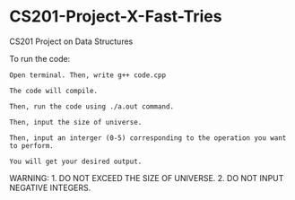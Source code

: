 # CS201-Project-X-Fast-Tries
CS201 Project on Data Structures

To run the code:
	
	Open terminal. Then, write g++ code.cpp
	
	The code will compile. 
	
	Then, run the code using ./a.out command. 

	Then, input the size of universe.
	
	Then, input an interger (0-5) corresponding to the operation you want to perform.

	You will get your desired output.

	

WARNING: 1. DO NOT EXCEED THE SIZE OF UNIVERSE.
	       2. DO NOT INPUT NEGATIVE INTEGERS.
